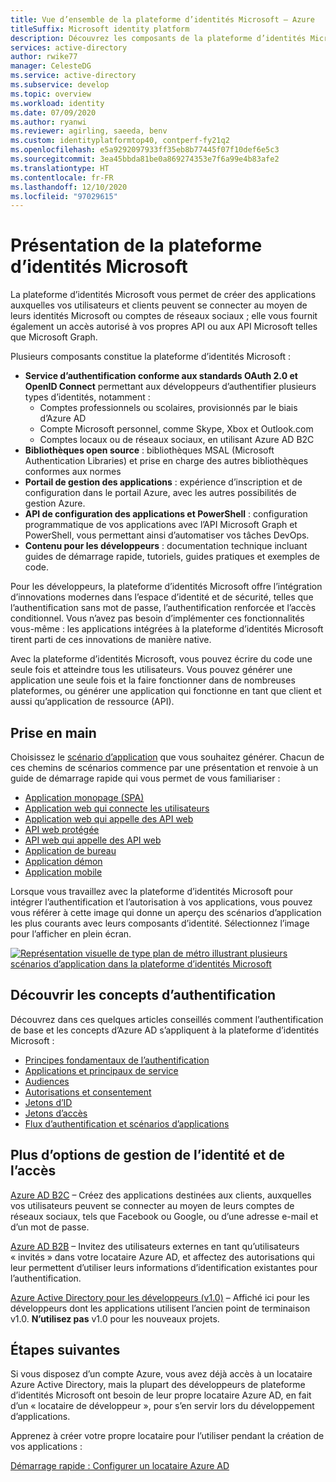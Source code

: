 ```yaml
---
title: Vue d’ensemble de la plateforme d’identités Microsoft – Azure
titleSuffix: Microsoft identity platform
description: Découvrez les composants de la plateforme d’identités Microsoft et la façon dont ils peuvent vous aider à créer la prise en charge de la gestion des identités et des accès (IAM) dans vos applications.
services: active-directory
author: rwike77
manager: CelesteDG
ms.service: active-directory
ms.subservice: develop
ms.topic: overview
ms.workload: identity
ms.date: 07/09/2020
ms.author: ryanwi
ms.reviewer: agirling, saeeda, benv
ms.custom: identityplatformtop40, contperf-fy21q2
ms.openlocfilehash: e5a9292097933ff35eb8b77445f07f10def6e5c3
ms.sourcegitcommit: 3ea45bbda81be0a869274353e7f6a99e4b83afe2
ms.translationtype: HT
ms.contentlocale: fr-FR
ms.lasthandoff: 12/10/2020
ms.locfileid: "97029615"
---
```

# <a name="what-is-the-microsoft-identity-platform"></a>Présentation de la plateforme d’identités Microsoft

La plateforme d’identités Microsoft vous permet de créer des applications auxquelles vos utilisateurs et clients peuvent se connecter au moyen de leurs identités Microsoft ou comptes de réseaux sociaux ; elle vous fournit également un accès autorisé à vos propres API ou aux API Microsoft telles que Microsoft Graph.

Plusieurs composants constitue la plateforme d’identités Microsoft :

- **Service d’authentification conforme aux standards OAuth 2.0 et OpenID Connect** permettant aux développeurs d’authentifier plusieurs types d’identités, notamment :
  - Comptes professionnels ou scolaires, provisionnés par le biais d’Azure AD
  - Compte Microsoft personnel, comme Skype, Xbox et Outlook.com
  - Comptes locaux ou de réseaux sociaux, en utilisant Azure AD B2C
- **Bibliothèques open source** : bibliothèques MSAL (Microsoft Authentication Libraries) et prise en charge des autres bibliothèques conformes aux normes
- **Portail de gestion des applications** : expérience d’inscription et de configuration dans le portail Azure, avec les autres possibilités de gestion Azure.
- **API de configuration des applications et PowerShell** : configuration programmatique de vos applications avec l’API Microsoft Graph et PowerShell, vous permettant ainsi d’automatiser vos tâches DevOps.
- **Contenu pour les développeurs** : documentation technique incluant guides de démarrage rapide, tutoriels, guides pratiques et exemples de code.

Pour les développeurs, la plateforme d’identités Microsoft offre l’intégration d’innovations modernes dans l’espace d’identité et de sécurité, telles que l’authentification sans mot de passe, l’authentification renforcée et l’accès conditionnel. Vous n’avez pas besoin d’implémenter ces fonctionnalités vous-même : les applications intégrées à la plateforme d’identités Microsoft tirent parti de ces innovations de manière native.

Avec la plateforme d’identités Microsoft, vous pouvez écrire du code une seule fois et atteindre tous les utilisateurs. Vous pouvez générer une application une seule fois et la faire fonctionner dans de nombreuses plateformes, ou générer une application qui fonctionne en tant que client et aussi qu’application de ressource (API).

## <a name="getting-started"></a>Prise en main

Choisissez le [scénario d’application](authentication-flows-app-scenarios.md) que vous souhaitez générer. Chacun de ces chemins de scénarios commence par une présentation et renvoie à un guide de démarrage rapide qui vous permet de vous familiariser :

- [Application monopage (SPA)](scenario-spa-overview.md)
- [Application web qui connecte les utilisateurs](scenario-web-app-sign-user-overview.md)
- [Application web qui appelle des API web](scenario-web-app-call-api-overview.md)
- [API web protégée](scenario-protected-web-api-overview.md)
- [API web qui appelle des API web](scenario-web-api-call-api-overview.md)
- [Application de bureau](scenario-desktop-overview.md)
- [Application démon](scenario-daemon-overview.md)
- [Application mobile](scenario-mobile-overview.md)

Lorsque vous travaillez avec la plateforme d’identités Microsoft pour intégrer l’authentification et l’autorisation à vos applications, vous pouvez vous référer à cette image qui donne un aperçu des scénarios d’application les plus courants avec leurs composants d’identité. Sélectionnez l’image pour l’afficher en plein écran.

[![Représentation visuelle de type plan de métro illustrant plusieurs scénarios d’application dans la plateforme d’identités Microsoft](./media/v2-overview/application-scenarios-identity-platform.png)](./media/v2-overview/application-scenarios-identity-platform.svg#lightbox)

## <a name="learn-authentication-concepts"></a>Découvrir les concepts d’authentification

Découvrez dans ces quelques articles conseillés comment l’authentification de base et les concepts d’Azure AD s’appliquent à la plateforme d’identités Microsoft :

- [Principes fondamentaux de l’authentification](./authentication-vs-authorization.md)
- [Applications et principaux de service](app-objects-and-service-principals.md)
- [Audiences](v2-supported-account-types.md)
- [Autorisations et consentement](v2-permissions-and-consent.md)
- [Jetons d’ID](id-tokens.md)
- [Jetons d’accès](access-tokens.md)
- [Flux d’authentification et scénarios d’applications](authentication-flows-app-scenarios.md)

## <a name="more-identity-and-access-management-options"></a>Plus d’options de gestion de l’identité et de l’accès

[Azure AD B2C](../../active-directory-b2c/overview.md) – Créez des applications destinées aux clients, auxquelles vos utilisateurs peuvent se connecter au moyen de leurs comptes de réseaux sociaux, tels que Facebook ou Google, ou d’une adresse e-mail et d’un mot de passe.

[Azure AD B2B](../external-identities/what-is-b2b.md) – Invitez des utilisateurs externes en tant qu’utilisateurs « invités » dans votre locataire Azure AD, et affectez des autorisations qui leur permettent d’utiliser leurs informations d’identification existantes pour l’authentification.

[Azure Active Directory pour les développeurs (v1.0)](../azuread-dev/v1-overview.md) – Affiché ici pour les développeurs dont les applications utilisent l’ancien point de terminaison v1.0. **N’utilisez pas** v1.0 pour les nouveaux projets.

## <a name="next-steps"></a>Étapes suivantes

Si vous disposez d’un compte Azure, vous avez déjà accès à un locataire Azure Active Directory, mais la plupart des développeurs de plateforme d’identités Microsoft ont besoin de leur propre locataire Azure AD, en fait d’un « locataire de développeur », pour s’en servir lors du développement d’applications.

Apprenez à créer votre propre locataire pour l’utiliser pendant la création de vos applications :

[Démarrage rapide : Configurer un locataire Azure AD](quickstart-create-new-tenant.md)
